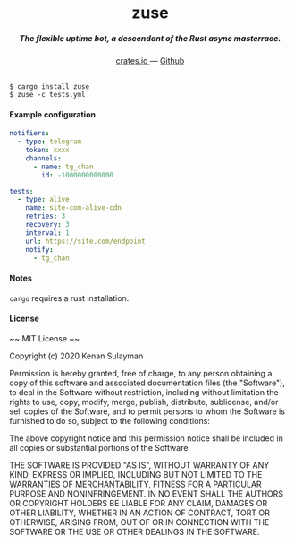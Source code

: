 <h1 align="center">zuse</h1>

<h5 align="center">The flexible uptime bot, a descendant of the Rust async masterrace.</h5>

<div align="center">
  <a href="https://crates.io/crates/ftab-dump">
    crates.io
  </a>
  —
  <a href="https://github.com/19h/ftab-dump">
    Github
  </a>
</div>

<br />

```shell script
$ cargo install zuse
$ zuse -c tests.yml
```

#### Example configuration

```yaml
notifiers:
  - type: telegram
    token: xxxx
    channels:
      - name: tg_chan
        id: -1000000000000

tests:
  - type: alive
    name: site-com-alive-cdn
    retries: 3
    recovery: 3
    interval: 1
    url: https://site.com/endpoint
    notify:
      - tg_chan
```

#### Notes

`cargo` requires a rust installation.

#### License

~~ MIT License ~~

Copyright (c) 2020 Kenan Sulayman

Permission is hereby granted, free of charge, to any person obtaining a copy
of this software and associated documentation files (the "Software"), to deal
in the Software without restriction, including without limitation the rights
to use, copy, modify, merge, publish, distribute, sublicense, and/or sell
copies of the Software, and to permit persons to whom the Software is
furnished to do so, subject to the following conditions:

The above copyright notice and this permission notice shall be included in all
copies or substantial portions of the Software.

THE SOFTWARE IS PROVIDED "AS IS", WITHOUT WARRANTY OF ANY KIND, EXPRESS OR
IMPLIED, INCLUDING BUT NOT LIMITED TO THE WARRANTIES OF MERCHANTABILITY,
FITNESS FOR A PARTICULAR PURPOSE AND NONINFRINGEMENT. IN NO EVENT SHALL THE
AUTHORS OR COPYRIGHT HOLDERS BE LIABLE FOR ANY CLAIM, DAMAGES OR OTHER
LIABILITY, WHETHER IN AN ACTION OF CONTRACT, TORT OR OTHERWISE, ARISING FROM,
OUT OF OR IN CONNECTION WITH THE SOFTWARE OR THE USE OR OTHER DEALINGS IN THE
SOFTWARE.
